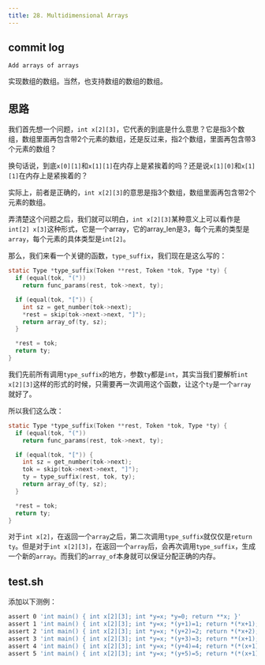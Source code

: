 ```yaml
---
title: 28. Multidimensional Arrays
---
```


## commit log

```plaintext
Add arrays of arrays
```

实现数组的数组。当然，也支持数组的数组的数组。

## 思路

我们首先想一个问题，`int x[2][3]`，它代表的到底是什么意思？它是指3个数组，数组里面再包含带2个元素的数组，还是反过来，指2个数组，里面再包含带3个元素的数组？

换句话说，到底`x[0][1]`和`x[1][1]`在内存上是紧挨着的吗？还是说`x[1][0]`和`x[1][1]`在内存上是紧挨着的？

实际上，前者是正确的，`int x[2][3]`的意思是指3个数组，数组里面再包含带2个元素的数组。

弄清楚这个问题之后，我们就可以明白，`int x[2][3]`某种意义上可以看作是`int[2] x[3]`这种形式，它是一个array，它的array_len是3，每个元素的类型是`array`，每个元素的具体类型是`int[2]`。

那么，我们来看一个关键的函数，`type_suffix`，我们现在是这么写的：

```c
static Type *type_suffix(Token **rest, Token *tok, Type *ty) {
  if (equal(tok, "("))
    return func_params(rest, tok->next, ty);

  if (equal(tok, "[")) {
    int sz = get_number(tok->next);
    *rest = skip(tok->next->next, "]");
    return array_of(ty, sz);
  }

  *rest = tok;
  return ty; 
}
```

我们先前所有调用`type_suffix`的地方，参数`ty`都是`int`，其实当我们要解析`int x[2][3]`这样的形式的时候，只需要再一次调用这个函数，让这个`ty`是一个`array`就好了。

所以我们这么改：

```c
static Type *type_suffix(Token **rest, Token *tok, Type *ty) {
  if (equal(tok, "("))
    return func_params(rest, tok->next, ty);

  if (equal(tok, "[")) {
    int sz = get_number(tok->next);
    tok = skip(tok->next->next, "]");
    ty = type_suffix(rest, tok, ty);
    return array_of(ty, sz);
  }

  *rest = tok;
  return ty; 
}
```

对于`int x[2]`，在返回一个`array`之后，第二次调用`type_suffix`就仅仅是`return ty`。但是对于`int x[2][3]`，在返回一个`array`后，会再次调用`type_suffix`，生成一个新的`array`。而我们的`array_of`本身就可以保证分配正确的内存。

## test.sh

添加以下测例：

```bash
assert 0 'int main() { int x[2][3]; int *y=x; *y=0; return **x; }'
assert 1 'int main() { int x[2][3]; int *y=x; *(y+1)=1; return *(*x+1); }'
assert 2 'int main() { int x[2][3]; int *y=x; *(y+2)=2; return *(*x+2); }'
assert 3 'int main() { int x[2][3]; int *y=x; *(y+3)=3; return **(x+1); }'
assert 4 'int main() { int x[2][3]; int *y=x; *(y+4)=4; return *(*(x+1)+1); }'
assert 5 'int main() { int x[2][3]; int *y=x; *(y+5)=5; return *(*(x+1)+2); }'
```

‍
